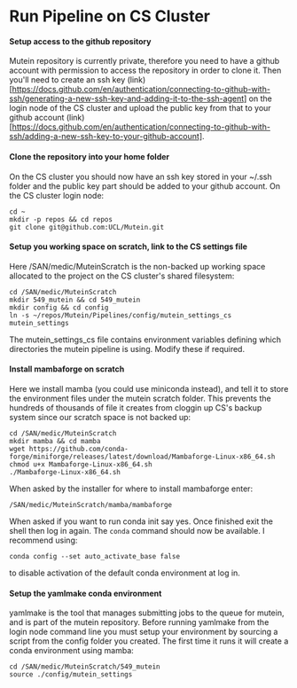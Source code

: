 # Run Pipeline on CS Cluster

#### Setup access to the github repository
Mutein repository is currently private, therefore you need to have a github account with permission to access the repository in order to clone it. Then you'll need to create an ssh key (link)[https://docs.github.com/en/authentication/connecting-to-github-with-ssh/generating-a-new-ssh-key-and-adding-it-to-the-ssh-agent] on the login node of the CS cluster and upload the public key from that to your github account (link)[https://docs.github.com/en/authentication/connecting-to-github-with-ssh/adding-a-new-ssh-key-to-your-github-account].

#### Clone the repository into your home folder
On the CS cluster you should now have an ssh key stored in your ~/.ssh folder and the public key part should be added to your github account. On the CS cluster login node:
```
cd ~
mkdir -p repos && cd repos
git clone git@github.com:UCL/Mutein.git
```

#### Setup you working space on scratch, link to the CS settings file
Here /SAN/medic/MuteinScratch is the non-backed up working space allocated to the project on the CS cluster's shared filesystem:
```
cd /SAN/medic/MuteinScratch
mkdir 549_mutein && cd 549_mutein
mkdir config && cd config
ln -s ~/repos/Mutein/Pipelines/config/mutein_settings_cs mutein_settings
```
The mutein_settings_cs file contains environment variables defining which directories the mutein pipeline is using. Modify these if required.

#### Install mambaforge on scratch
Here we install mamba (you could use miniconda instead), and tell it to store the environment files under the mutein scratch folder. This prevents the hundreds of thousands of file it creates from cloggin up CS's backup system since our scratch space is not backed up:
```
cd /SAN/medic/MuteinScratch
mkdir mamba && cd mamba
wget https://github.com/conda-forge/miniforge/releases/latest/download/Mambaforge-Linux-x86_64.sh
chmod u+x Mambaforge-Linux-x86_64.sh
./Mambaforge-Linux-x86_64.sh
```
When asked by the installer for where to install mambaforge enter:
```
/SAN/medic/MuteinScratch/mamba/mambaforge
```
When asked if you want to run conda init say yes. Once finished exit the shell then log in again. The `conda` command should now be available. I recommend using:
```
conda config --set auto_activate_base false
```
to disable activation of the default conda environment at log in.

#### Setup the yamlmake conda environment
yamlmake is the tool that manages submitting jobs to the queue for mutein, and is part of the mutein repository. Before running yamlmake from the login node command line you must setup your environment by sourcing a script from the config folder you created. The first time it runs it will create a conda environment using mamba:
```
cd /SAN/medic/MuteinScratch/549_mutein
source ./config/mutein_settings
```